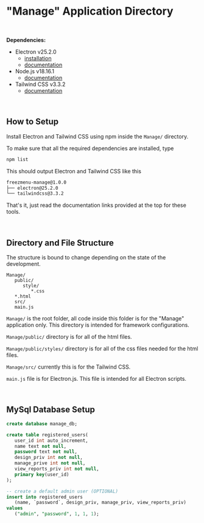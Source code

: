 # "Manage" Application Directory

<br>

**Dependencies:**

* Electron v25.2.0
   * [installation](https://releases.electronjs.org/release/v25.2.0)
   * [documentation](https://www.electronjs.org/docs/latest/)
* Node.js v18.16.1
   * [documentation](https://nodejs.org/dist/latest-v18.x/docs/api/documentation.html)
* Tailwind CSS v3.3.2
   * [documentation](https://tailwindcss.com/docs/installation)

<br>

## How to Setup

Install Electron and Tailwind CSS using npm inside the ```Manage/``` directory.

To make sure that all the required dependencies are installed, type
```bash
npm list
```

This should output Electron and Tailwind CSS like this
```bash
freezmenu-manage@1.0.0
├── electron@25.2.0
└── tailwindcss@3.3.2
```

That's it, just read the documentation links provided at the top for these tools.

<br>

## Directory and File Structure

The structure is bound to change depending on the state of the development.

```
Manage/
   public/
      style/
         *.css
   *.html
   src/
   main.js
```

```Manage/``` is the root folder, all code inside this folder is for the "Manage" application
only. This directory is intended for framework configurations.

```Manage/public/``` directory is for all of the html files.

```Manage/public/styles/``` directory is for all of the css files needed for the html
files.

```Manage/src/``` currently this is for the Tailwind CSS.

```main.js``` file is for Electron.js. This file is intended for all Electron scripts.

<br>

## MySql Database Setup
```sql
create database manage_db;

create table registered_users(
   user_id int auto_increment,
   name text not null,
   password text not null,
   design_priv int not null,
   manage_prive int not null,
   view_reports_priv int not null,
   primary key(user_id)
);

-- create a default admin user (OPTIONAL)
insert into registered_users
   (name, `password`, design_priv, manage_priv, view_reports_priv)
values
   ("admin", "password", 1, 1, 1);

```
